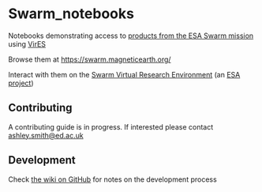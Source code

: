 # Swarm_notebooks

Notebooks demonstrating access to [products from the ESA Swarm mission](https://earth.esa.int/eogateway/missions/swarm) using [VirES](https://vires.services/)

Browse them at <https://swarm.magneticearth.org/>

Interact with them on the [Swarm Virtual Research Environment](https://vre.vires.services/) (an [ESA project](https://earth.esa.int/eogateway/tools/swarm-vre))

## Contributing

A contributing guide is in progress. If interested please contact ashley.smith@ed.ac.uk

## Development

Check [the wiki on GitHub](https://github.com/Swarm-DISC/Swarm_notebooks/wiki) for notes on the development process
